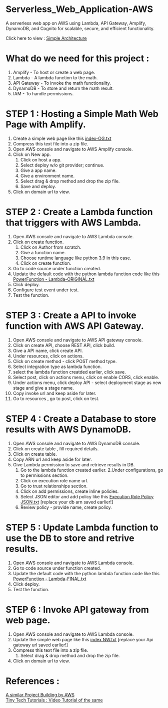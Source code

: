 # Serverless_Web_Application-AWS
A serverless web app on AWS using Lambda, API Gateway, Amplify, DynamoDB, and Cognito for scalable, secure, and efficient functionality.

Click here to view :
[Simple Architecture](https://viewer.diagrams.net/?tags=%7B%7D&target=blank&highlight=0000ff&layers=1&nav=1&title=ARP%20-%20AWSWebApp.drawio#R7Vpbd9o4EP41PMKxfMH4EQxJOIdu2dBudp84whZGW2O5sgjQX7%2BSLYMtC8gWSLsXkhyskTySZr75ZiynZfnr3SOF6eoDCVHcMo1w17KGLdMEtmXzLyHZS0kXeIUkojiUsqNghr8hKTSkdINDlNUGMkJihtO6MCBJggJWk0FKybY%2BbEni%2BqwpjFBDMAtg3JS%2B4JCtpBR0vWPHE8LRSk7dM92iYw3LwXIn2QqGZFsRWaOW5VNCWHG13vkoFtYr7VLc93Ci97AwihL2lhs%2Bj75NP%2Ff7H8f0oY2zXuT47tc2cJ1CzyuMN3LL%2FZcZF%2Fgx2YRy5WxfmiMlOGG5SZ0B%2F%2BUz%2BkbL4T2%2BaHVMRxGobbcuAM2W0FEXqG23LgCqeqDMD9QFVgSNVk29ocxvVBbIf60B2bAYJ8g%2FgM%2FgwojCEHOn%2BCQmlMsSknDrDVZsHfMW4JfbFWZolsJAWHXLI4fLliRhEv7ALNvS8EIrh08qrte7SIRaB24zuxNRsknzKcc8ALS9c345D4Qz5zBmQhGj5AsqF9cyLf7zICAzWOI4Vhb9iijDPBr6MY6EfkbEdFC2YrTMNfKd4CSa5K2hZcjV66YIYbZCodxSDBcoHsDgi1hoElbGL%2FMPH8J3xSC3MJWWy%2FGH6OgVFTA08jFxDNMMLw62oijY0Ay%2FomeUFSYV0mbAyBgSm0S7ikgG0CMia8Tong%2BRvaYrg1nSWdt1pGB7JAfXkrJVhResnteRoQYlJUUH9ceo5RcycPVBvJ18HY%2BNWZc8%2Fmok0Aejh%2BlTG%2FQaMdwyu7mzF7Xw7X7dCLbJvdMuLNPnA4CT7nL7lP38KhLfBRP0p%2BOW4BapkV6l8hEytIX7Uhvf76LsapCNNrpqCCrhORFImpIMM5yHwYIwRtYX8RsgAaZ6bGrizOrAFM8jufJ6nHCwDr2%2Ba4PTgV%2BNbKcZG0b%2BOey%2FAcY6ZM%2Bx%2BGnYOmYNtmXyqoK2W8KzitoeuBNkrXOILeFQCIS5boHidRrjZRV4heL6ZGfxmH1BLFhJ6GkzoTYb6jKiNis2M2NtWJ6rNDOoQp3MbQpBc1iZ3ppCnUyXy9W7geZuoNx9OpOeihQ1AIeWbfu61HbII%2FdmjUvZG2Zpsa0l3ol16NM5RRnZ0AAVyZynsUyX1qFE8skEKnnnfnziGZfopCSOdyET8P5sMu5%2FuIZJfp7MhuG6GVCu4%2Fl5uXYmoz3ANY4FAJ5Q%2FIrEUu4KOdusY46DrkxYFdh1NZWXa9yv8LI1wFNcjZKwL55DhVNimGU4qHslj9yD24vbUdh4KP1e81WM42iMU8ooiiHjBXP9%2BVljLznDVGS%2Fo3eAC2reAUaj2i2YTd5XfUxVVB2WVFFlAdPreYbtWD3L7tb1MkgjxBp6uc1FlXkYJtO16vGDpa4AQfMJ%2Br8JAstSQAAakfdWENjAuKTqx%2Fu9%2B7%2FfC2d5N%2FO74%2F4D%2FO69e7VRffYu5BO4XoTw31GCxMVeGlXIg9NzLPt0FXLHYgOATnkwuleriIsPze79TnrKIkiDvauh1gDxKewN9wlck%2BEJmJ1A5E%2BLvjDfzTxcNAFojlxr0PsRAFR5UIu%2Bnq7YvSP2dE9ZV%2BU7biO6%2F100Ok7Z%2FKPaN9zVWvtqa4oo5hvLT4ZvkDxNo0gs54jf%2BqFZVq2Lve8use1ug97MZsF%2BItHeKo2a75hFX5A4Bx%2BIt4GIXnUCqDBIgLOAdAKyTjccidkcJuE85cBMV4jCOOts0WK%2BkNPWAkF9jwFU%2BlOoyLC6Pc89e8RV9JQvKc0bUqiWrN9EfuffpgAF0m2npLRKSHnvy3LuG0iOc0x5tkcoW5GIJDAeHaUKzR3HTIgwcO7sPxFje3liCDeM1OFxZMYaLx5p8sbMKEUFgVwO2otUeYIpr33AdO2O61U%2BjgIf087Pn9%2BTxZonQEXZNBs9%2FzZ6noxmovEy4k4w%2BtPpZOz3P40%2F%2FiJaz%2F7T%2BNPI%2F%2FT5ecSbbSHC2WoL6Z7X9cYz%2F5s2oFcHlu41crXcqVFF9WWUVKgeXFu3CWurp%2FilB5ph7RiauLaNvx3VvHn8F4rCq8f%2FRLFGfwE%3D)

# What do we need for this project :
1. Amplify - To host or create a web page.
2. Lambda - A lambda function to the math.
3. API Gateway - To invoke the math functionality.
4. DynamoDB - To store and return the math result.
5. IAM - To handle permissions.

# STEP 1 : Hosting a Simple Math Web Page with Amplify.
1. Create a simple web page like this [index-OG.txt](https://github.com/aishup7/Serverless_Web_Application-AWS/files/12777551/index-OG.txt)
2. Compress this text file into a zip file.
2. Open AWS console and navigate to AWS Amplify console.
3. Click on New app.
	1. Click on host a app.
	2. Select deploy w/o git provider; continue.
	3. Give a app name.
	4. Give a environment name.
	5. Select drag & drop method and drop the zip file.
	6. Save and deploy.
4. Click on domain url to view.

# STEP 2 : Create a Lambda function that triggers with AWS Lambda.
1. Open AWS console and navigate to AWS Lambda console.
2. Click on create function.
	1. Click on Author from scratch.
	2. Give a function name.
	3. Choose runtime language like python 3.9 in this case.
	4. Click on create function.
3. Go to code source under function created.
4. Update the default code with the python lambda function code like this [PowerFunction - Lambda-ORIGINAL.txt](https://github.com/aishup7/Serverless_Web_Application-AWS/files/12777535/PowerOfMathFunction.-.Lambda-ORIGINAL.txt)
5. Click deploy.
6. Configure test event under test.
7. Test the function.

# STEP 3 : Create a API to invoke function with AWS API Gateway.
1. Open AWS console and navigate to AWS API gateway console.
2. Click on create API, choose REST API, click build.
3. Give a API name, click create API.
4. Under resources, click on actions.
5. Click on create method - click POST method type.
6. Select integration type as lambda function.
7. select the lambda function creatded earlier, click save.
8. Select post, click on actions menu, click on enable CORS, click enable.
9. Under actions menu, click deploy API - select deployment stage as new stage and give a stage name.
10. Copy invoke url and keep aside for later. 
11. Go to resources , go to post, click on test.

# STEP 4 : Create a Database to store results with AWS DynamoDB.
1. Open AWS console and navigate to AWS DynamoDB console.
2. Click on create table , fill required  details.
3. Click on create table.
4. Copy ARN url and keep aside for later.
5. Give Lambda permission to save and retrieve results in DB.
	1. Go to the lambda function created earlier.
	2.Under configurations, go to permissions section.
	3. Click on execution role name url.
	4. Go to trust relationships section.
	5. Click on add permissions, create inline policies.
	6. Select JSON editor and add policy like this [Execution Role Policy JSON.txt](https://github.com/aishup7/Serverless_Web_Application-AWS/files/12777532/Execution.Role.Policy.JSON.txt) [replace your db arn saved earlier!]
	7. Review policy - provide name, create policy.

# STEP 5 : Update Lambda function to use the DB to store and retrive results.
1. Open AWS console and navigate to AWS Lambda console.
2. Go to code source under function created.
3. Update the default code with the python lambda function code like this [PowerFunction - Lambda-FINAL.txt](https://github.com/aishup7/Serverless_Web_Application-AWS/files/12777534/PowerOfMathFunction.-.Lambda-FINAL.txt)
4. Click deploy.
5. Test the function.

# STEP 6 : Invoke API gateway from web page.
1. Open AWS console and navigate to AWS Lambda console.
2. Update the simple web page like this [index NW.txt](https://github.com/aishup7/Serverless_Web_Application-AWS/files/12777547/index.NW.txt) [replace your Api gateway url saved earlier!]
3. Compress this text file into a zip file.
	1. Select drag & drop method and drop the zip file.
4. Click on domain url to view. 

# References :
[A similar Project Building by AWS](https://aws.amazon.com/getting-started/hands-on/build-serverless-web-app-lambda-apigateway-s3-dynamodb-cognito/)
<br>[Tiny Tech Tutorials : Video Tutorial of the same](https://www.youtube.com/watch?v=7m_q1ldzw0U)









